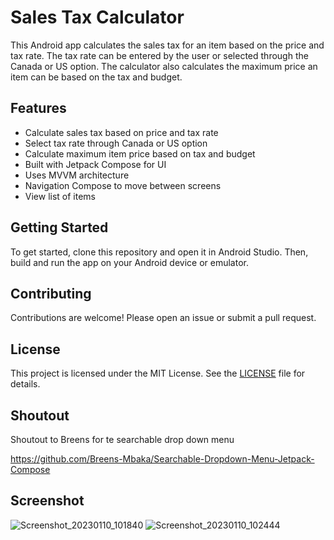 # Sales Tax Calculator

This Android app calculates the sales tax for an item based on the price and tax rate. The tax rate can be entered by the user or selected through the Canada or US option. The calculator also calculates the maximum price an item can be based on the tax and budget.

## Features

- Calculate sales tax based on price and tax rate
- Select tax rate through Canada or US option
- Calculate maximum item price based on tax and budget
- Built with Jetpack Compose for UI
- Uses MVVM architecture
- Navigation Compose to move between screens
- View list of items

## Getting Started

To get started, clone this repository and open it in Android Studio.
Then, build and run the app on your Android device or emulator.

## Contributing

Contributions are welcome! Please open an issue or submit a pull request.

## License

This project is licensed under the MIT License. See the [LICENSE](LICENSE) file for details.

## Shoutout

Shoutout to Breens for te searchable drop down menu

https://github.com/Breens-Mbaka/Searchable-Dropdown-Menu-Jetpack-Compose

## Screenshot
![Screenshot_20230110_101840](https://github.com/Ben-ayesu/Sales_Tax/assets/19813169/5061c46e-688d-4527-bce6-13e3dad098a0)
![Screenshot_20230110_102444](https://github.com/Ben-ayesu/Sales_Tax/assets/19813169/b9b63206-09e6-4a89-b070-1aafa5eccc88)
